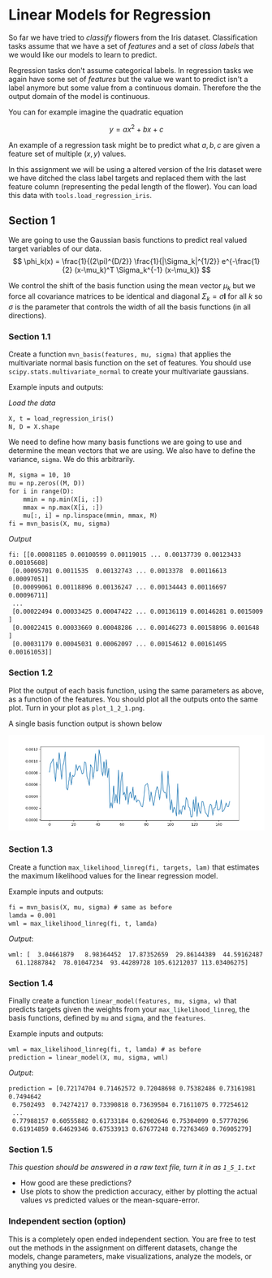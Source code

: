 # Linear Models for Regression

So far we have tried to *classify* flowers from the Iris dataset. Classification tasks assume that we have a set of *features* and a set of *class labels* that we would like our models to learn to predict.

Regression tasks don't assume categorical labels. In regression tasks we again have some set of *features* but the value we want to predict isn't a label anymore but some value from a continuous domain. Therefore the the output domain of the model is continuous.

You can for example imagine the quadratic equation

$$
    y = ax^2 + bx + c
$$

An example of a regression task might be to predict what $a, b, c$ are given a feature set of multiple $(x, y)$ values.

In this assignment we will be using a altered version of the Iris dataset were we have ditched the class label targets and replaced them with the last feature column (representing the pedal length of the flower). You can load this data with `tools.load_regression_iris`.

## Section 1
We are going to use the Gaussian basis functions to predict real valued target variables of our data.
$$
\phi_k(x) = \frac{1}{(2\pi)^{D/2}} \frac{1}{|\Sigma_k|^{1/2}} e^{-\frac{1}{2} (x-\mu_k)^T \Sigma_k^{-1} (x-\mu_k)}
$$

We control the shift of the basis function using the mean vector $\mu_k$  but we force all covariance matrices to be identical and diagonal $\Sigma_k = \sigma\mathbf{I}$ for all $k$ so $\sigma$ is the parameter that controls the width of all the basis functions (in all directions).

### Section 1.1
Create a function `mvn_basis(features, mu, sigma)` that applies the multivariate normal basis function on the set of features. You should use `scipy.stats.multivariate_normal` to create your multivariate gaussians.

Example inputs and outputs:

*Load the data*
```
X, t = load_regression_iris()
N, D = X.shape
```

We need to define how many basis functions we are going to use and determine the mean vectors that we are using. We also have to define the variance, `sigma`. We do this arbitrarily.

```
M, sigma = 10, 10
mu = np.zeros((M, D))
for i in range(D):
    mmin = np.min(X[i, :])
    mmax = np.max(X[i, :])
    mu[:, i] = np.linspace(mmin, mmax, M)
fi = mvn_basis(X, mu, sigma)
```

*Output*
```
fi: [[0.00081185 0.00100599 0.00119015 ... 0.00137739 0.00123433 0.00105608]
 [0.00095701 0.0011535  0.00132743 ... 0.0013378  0.00116613 0.00097051]
 [0.00099061 0.00118896 0.00136247 ... 0.00134443 0.00116697 0.00096711]
 ...
 [0.00022494 0.00033425 0.00047422 ... 0.00136119 0.00146281 0.0015009 ]
 [0.00022415 0.00033669 0.00048286 ... 0.00146273 0.00158896 0.001648  ]
 [0.00031179 0.00045031 0.00062097 ... 0.00154612 0.00161495 0.00161053]]
```

### Section 1.2

Plot the output of each basis function, using the same parameters as above, as a function of the features. You should plot all the outputs onto the same plot. Turn in your plot as `plot_1_2_1.png`.

A single basis function output is shown below

![Single basis function](images/single_basis.png)


### Section 1.3

Create a function `max_likelihood_linreg(fi, targets, lam)` that estimates the maximum likelihood values for the linear regression model.

Example inputs and outputs:
```
fi = mvn_basis(X, mu, sigma) # same as before
lamda = 0.001
wml = max_likelihood_linreg(fi, t, lamda)
```
*Output*:
```
wml: [  3.04661879   8.98364452  17.87352659  29.86144389  44.59162487
  61.12887842  78.01047234  93.44289728 105.61212037 113.03406275]
```

### Section 1.4
Finally create a function `linear_model(features, mu, sigma, w)` that predicts targets given the weights from your `max_likelihood_linreg`, the basis functions, defined by `mu` and `sigma`, and the `features`.

Example inputs and outputs:

```
wml = max_likelihood_linreg(fi, t, lamda) # as before
prediction = linear_model(X, mu, sigma, wml)
```
*Output*:
```
prediction = [0.72174704 0.71462572 0.72048698 0.75382486 0.73161981 0.7494642
 0.7502493  0.74274217 0.73390818 0.73639504 0.71611075 0.77254612
 ...
 0.77988157 0.60555882 0.61733184 0.62902646 0.75304099 0.57770296
 0.61914859 0.64629346 0.67533913 0.67677248 0.72763469 0.76905279]
```

### Section 1.5
*This question should be answered in a raw text file, turn it in as `1_5_1.txt`*

- How good are these predictions?
- Use plots to show the prediction accuracy, either by plotting the actual values vs predicted values or the mean-square-error.

### Independent section (option)
This is a completely open ended independent section. You are free to test out the methods in the assignment on different datasets, change the models, change parameters, make visualizations, analyze the models, or anything you desire.

